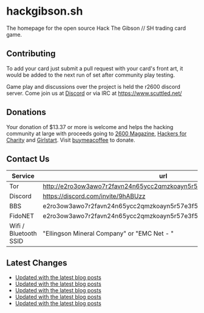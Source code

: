 # hackgibson.sh
The homepage for the open source Hack The Gibson // SH trading card game.


## Contributing

To add your card just submit a pull request with your card's front art, it would be added to the next run of set after community play testing.

Game play and discussions over the project is held the r2600 discord server. Come join us at [Discord](https://discord.com/invite/9hABUzz) or via IRC at https://www.scuttled.net/


## Donations

Your donation of $13.37 or more is welcome and helps the hacking community at large with proceeds going to [2600 Magazine](https://2600.com/), [Hackers for Charity](https://hackersforcharity.org) and [Girlstart](https://girlstart.org).  Visit [buymeacoffee](https://www.buymeacoffee.com/hackgibson.sh) to donate.


## Contact Us

Service | url
-|-
Tor | http://e2ro3ow3awo7r2favn24n65ycc2qmzkoayn5r57e3f56nvjwdcgg32ad.onion
Discord | https://discord.com/invite/9hABUzz
BBS | e2ro3ow3awo7r2favn24n65ycc2qmzkoayn5r57e3f56nvjwdcgg32ad.onion:23
FidoNET | e2ro3ow3awo7r2favn24n65ycc2qmzkoayn5r57e3f56nvjwdcgg32ad.onion:24554
Wifi / Bluetooth SSID | "Ellingson Mineral Company" or "EMC Net - <fidonet address>"

## Latest Changes
<!-- BLOG-POST-LIST:START -->
- [Updated with the latest blog posts](https://github.com/DFW2600/hackgibson.sh/commit/d83abafa42a06e22bde9a8b16f102e46710b5356)
- [Updated with the latest blog posts](https://github.com/DFW2600/hackgibson.sh/commit/3dae1a7869f51d3860da4068f790521cfd353f75)
- [Updated with the latest blog posts](https://github.com/DFW2600/hackgibson.sh/commit/ec4bf85d215b144773cd5d1f8945a028e34a357d)
- [Updated with the latest blog posts](https://github.com/DFW2600/hackgibson.sh/commit/c3c034e6c1ebdb25a5c100f43c05d3728cf44a59)
- [Updated with the latest blog posts](https://github.com/DFW2600/hackgibson.sh/commit/0b0528a385a3475b980c7b00e343d7d789aaf38d)
<!-- BLOG-POST-LIST:END -->
